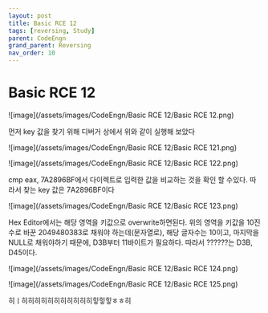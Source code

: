 ```yaml
---
layout: post
title: Basic RCE 12
tags: [reversing, Study]
parent: CodeEngn
grand_parent: Reversing
nav_order: 10
---
```


# Basic RCE 12

![image](/assets/images/CodeEngn/Basic RCE 12/Basic RCE 12.png)

먼저 key 값을 찾기 위해 디버거 상에서 위와 같이 실행해 보았다

![image](/assets/images/CodeEngn/Basic RCE 12/Basic RCE 121.png)

![image](/assets/images/CodeEngn/Basic RCE 12/Basic RCE 122.png)

cmp eax, 7A2896BF에서 다이렉트로 입력한 값을 비교하는 것을 확인 할 수있다. 따라서 찾는 key 값은 7A2896BF이다

![image](/assets/images/CodeEngn/Basic RCE 12/Basic RCE 123.png)

 Hex Editor에서는 해당 영역을 키값으로 overwrite하면된다. 위의 영역을 키값을 10진수로 바꾼 2049480383로 채워야 하는데(문자열로), 해당 글자수는 10이고, 마지막을 NULL로 채워야하기 때문에, D3B부터 11바이트가 필요하다. 따라서 ??????는 D3B, D45이다.

![image](/assets/images/CodeEngn/Basic RCE 12/Basic RCE 124.png)

![image](/assets/images/CodeEngn/Basic RCE 12/Basic RCE 125.png)

히ㅣ히히히히히히히히히히히힣힣힣ㅎㅎ히